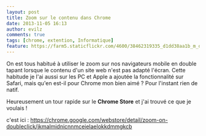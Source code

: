 ```yaml
---
layout: post
title: Zoom sur le contenu dans Chrome
date: 2013-11-05 16:13
author: evilz
comments: true
tags: [chrome, extention, Informatique]
feature: https://farm5.staticflickr.com/4600/38462319335_d1dd38aa1b_m_d.jpg
---
```

On est tous habitué à utiliser le zoom sur nos navigateurs mobile en double tapant lorsque le contenu d'un site web n'est pas adapté l'écran.
Cette habitude je l'ai aussi sur les PC et Apple a ajoutée la fonctionnalité sur Safari, mais qu'en est-il pour Chrome mon bien aimé ? Pour l'instant rien de natif.

<!--more-->

Heureusement un tour rapide sur le **Chrome Store** et j'ai trouvé ce que je voulais !

<amp-youtube data-videoid="FbcwF57DifI" layout="responsive" width="480" height="270"></amp-youtube>

c'est ici : <a title="Zoom on DoubleClick"  href="https://chrome.google.com/webstore/detail/zoom-on-doubleclick/jkmalmidnicnnmceielaelokkdmmgkcb" target="_blank">https://chrome.google.com/webstore/detail/zoom-on-doubleclick/jkmalmidnicnnmceielaelokkdmmgkcb</a>
